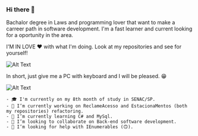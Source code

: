 ### Hi there 👋
Bachalor degree in Laws and programming lover that want to make a carreer path in software development. I'm a fast learner and current looking for a oportunity in the area.

I'M IN LOVE ❤ with what I'm doing. Look at my repositories and see for yourself!

![Alt Text](https://miro.medium.com/max/512/1*kgyyxE1QgbNQpBqgvVun5w.gif)

In short, just give me a PC with keyboard and I will be pleased. 😁

![Alt Text](https://res.cloudinary.com/practicaldev/image/fetch/s--R5KgC1bh--/c_limit%2Cf_auto%2Cfl_progressive%2Cq_66%2Cw_880/https://dev-to-uploads.s3.amazonaws.com/i/oi2rwsde00xo9ou6jwsl.gif)

    - 🎓 I'm currently on my 8th month of study in SENAC/SP.
    - 🔭 I’m currently working on ReclameAcesso and EstacionaMentos (both my repositories) refactoring.
    - 🌱 I’m currently learning C# and MySql.
    - 👯 I’m looking to collaborate on Back-end software development.
    - 🤔 I’m looking for help with IEnumerables (🙃).
